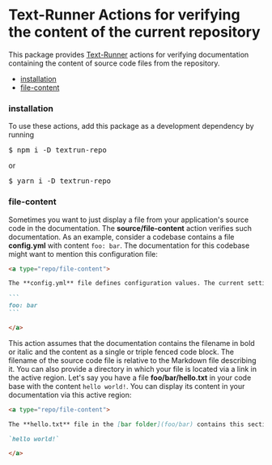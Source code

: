 # Text-Runner Actions for verifying the content of the current repository

This package provides [Text-Runner](https://github.com/kevgo/text-runner)
actions for verifying documentation containing the content of source code files
from the repository.

- [installation](#installation)
- [file-content](#file-content)

### installation

To use these actions, add this package as a development dependency by running

<pre type="npm/install">
$ npm i -D textrun-repo
</pre>

or

<pre type="npm/install">
$ yarn i -D textrun-repo
</pre>

### file-content

Sometimes you want to just display a file from your application's source code in
the documentation. The <b type="action/name-full">source/file-content</b> action
verifies such documentation. As an example, consider a codebase contains a file
<a type="workspace/create-file">**config.yml** with content `foo: bar`</a>. The
documentation for this codebase might want to mention this configuration file:

<a type="extension/run-region">

````markdown
<a type="repo/file-content">

The **config.yml** file defines configuration values. The current settings are:

```
foo: bar
```

</a>
````

</a>

This action assumes that the documentation contains the filename in bold or
italic and the content as a single or triple fenced code block. The filename of
the source code file is relative to the Markdown file describing it. You can
also provide a directory in which your file is located via a link in the active
region. <a type="workspace/create-file"> Let's say you have a file
**foo/bar/hello.txt** in your code base with the content `hello world!`. </a>
You can display its content in your documentation via this active region:

<a type="extension/run-region">

```markdown
<a type="repo/file-content">

The **hello.txt** file in the [bar folder](foo/bar) contains this section:

`hello world!`

</a>
```

</a>
